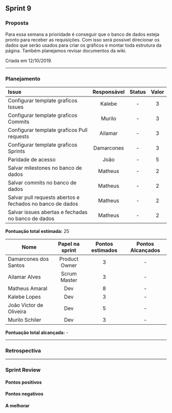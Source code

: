 ## Sprint 9

### Proposta

Para essa semana a prioridade é conseguir que o banco de dados esteja pronto para receber as requisições. Com isso será possivel direcionar os dados que serão usados para criar os gráficos e montar toda estrutura da página. Também planejamos revisar documentos da wiki.

Criada em 12/10/2019. 

---

### Planejamento

**Issue** | **Responsável** | **Status** | **Valor** 
:-------- | :-------------: | :--------: | :-------:
Configurar template graficos Issues | Kalebe | - | 3 
Configurar template graficos Commits | Murilo | - | 3 
Configurar template graficos Pull requests | Ailamar | - | 3 
Configurar template graficos Sprints | Damarcones | - | 3
Paridade de acesso | João | - | 5
Salvar milestones no banco de dados | Matheus | - | 2
Salvar commits no banco de dados | Matheus | - | 2
Salvar pull requests abertos e fechados no banco de dados | Matheus | - | 2
Salvar issues abertas e fechadas no banco de dados | Matheus | - | 2


**Pontuação total estimada:** 25


**Nome** | **Papel na sprint** | **Pontos estimados** | **Pontos Alcançados**
---------|:-------------------:| :------------------: | :-------------------:
Damarcones dos Santos | Product Owner | 3 | -
Ailamar Alves  | Scrum Master | 3 | -
Matheus Amaral | Dev | 8 | -
Kalebe Lopes  | Dev | 3 | -
João Victor de Oliveira | Dev | 5 | -
Murilo Schiler | Dev | 3 | -

**Pontuação total alcançada:** -

---

### Retrospectiva

---

### Sprint Review

#### Pontos positivos

#### Pontos negativos

#### A melhorar
